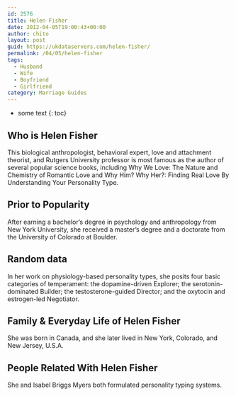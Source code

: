 ```yaml
---
id: 2576
title: Helen Fisher
date: 2012-04-05T19:00:43+00:00
author: chito
layout: post
guid: https://ukdataservers.com/helen-fisher/
permalink: /04/05/helen-fisher
tags:
  - Husband
  - Wife
  - Boyfriend
  - Girlfriend
category: Marriage Guides
---
```


* some text
{: toc}


## Who is  Helen Fisher
                  
                  
                  
This biological anthropologist, behavioral expert, love and attachment theorist, and Rutgers University professor is most famous as the author of several popular science books, including Why We Love: The Nature and Chemistry of Romantic Love and Why Him? Why Her?: Finding Real Love By Understanding Your Personality Type.
                  
                
                
                
## Prior to Popularity 
                  
                  
                  
After earning a bachelor&#8217;s degree in psychology and anthropology from New York University, she received a master&#8217;s degree and a doctorate from the University of Colorado at Boulder.
                  
                
                
                
## Random data 
                  
                  
                  
In her work on physiology-based personality types, she posits four basic categories of temperament: the dopamine-driven Explorer; the serotonin-dominated Builder; the testosterone-guided Director; and the oxytocin and estrogen-led Negotiator.
                  
                
                
                
## Family & Everyday Life of Helen Fisher
                  
                  
                  
She was born in Canada, and she later lived in New York, Colorado, and New Jersey, U.S.A.
                  
                
                
                
## People Related With  Helen Fisher
                  
                  
                  
She and Isabel Briggs Myers both formulated personality typing systems.
                  
                
              
            
          
          
          
    
    
  
